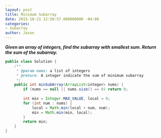 ```yaml
---
layout: post
title: Minimum Subarray
date: 2015-10-21 12:50:57.000000000 -04:00
categories:
- Subarray
author: Jason
---
```

<p><strong><em>Given an array of integers, find the subarray with smallest sum. Return the sum of the subarray.</em></strong></p>


``` java
public class Solution {
    /**
     * @param nums: a list of integers
     * @return: A integer indicate the sum of minimum subarray
     */
    public int minSubArray(ArrayList<integer> nums) {
        if (nums == null || nums.size() == 0) return 0;
        
        int min = Integer.MAX_VALUE, local = 0;
        for (int num : nums) {
            local = Math.min(local + num, num);
            min = Math.min(min, local);
        }
        return min;
    }
}
```
